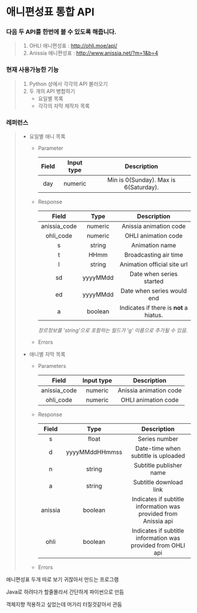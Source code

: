 # 애니편성표 통합 API

### 다음 두 API를 한번에 볼 수 있도록 해줍니다.
>   1. OHLI 애니편성표     : http://ohli.moe/api/
>   2. Anissia 애니편성표  : http://www.anissia.net/?m=1&b=4


### 현재 사용가능한 기능
>   1. Python 상에서 각각의 API 불러오기
>   2. 두 개의 API 병합하기
>       * 요일별 목록 
>       * 각각의 자막 제작자 목록


### 레퍼런스
>* 요일별 애니 목록
>    * Parameter
>
>       | Field |   Input type  |              Description              |
>       |:-----:|:-------------:|:-------------------------------------:|
>       | day   | numeric       | Min is 0(Sunday). Max is 6(Saturday). |
>
>   * Response
>
>       |     Field    |   Type   |             Description                 |
>       |:------------:|:--------:|:---------------------------------------:|
>       | anissia_code | numeric  | Anissia animation code                  |
>       | ohli_code    | numeric  | OHLI animation code                     |   
>       | s            | string   | Animation name                          |
>       | t            | HHmm     | Broadcasting air time                   |
>       | l            | string   | Animation official site url             |
>       | sd           | yyyyMMdd | Date when series started                |
>       | ed           | yyyyMMdd | Date when series would end              |
>       | a            | boolean  | Indicates if there is **not** a hiatus. |
>
>       *장르정보를 'string'으로 포함하는 필드가 'g' 이름으로 추가될 수 있음.*
>
>   * Errors
>
>
>* 애니별 자막 목록
>   * Parameters
>
>       |     Field    | Input type |       Description      |
>       |:------------:|:----------:|:----------------------:|
>       | anissia_code | numeric    | Anissia animation code |
>       | ohli_code    | numeric    | OHLI animation code    |
>
>   * Response
>
>       |  Field  |      Type      |                           Description                           |
>       |:-------:|:--------------:|:---------------------------------------------------------------:|
>       | s       | float          | Series number                                                   |
>       | d       | yyyyMMddHHmmss | Date-time when subtitle is uploaded                             |
>       | n       | string         | Subtitle publisher name                                         |
>       | a       | string         | Subtitle download link                                          |
>       | anissia | boolean        | Indicates if subtitle information was provided from Anissia api |
>       | ohli    | boolean        | Indicates if subtitle information was provided from OHLI api    |
>
>   * Errors
>
>






애니편성표 두개 따로 보기 귀찮아서 만드는 프로그램

Java로 하려다가 할줄몰라서 간단하게 파이썬으로 만듬

객체지향 적용하고 싶었는데 머가리 터질것같아서 관둠
